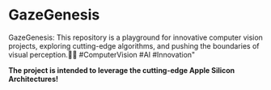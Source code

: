 # GazeGenesis
GazeGenesis: This repository is a playground for innovative computer vision projects, exploring cutting-edge algorithms, and pushing the boundaries of visual perception.🔭📸 #ComputerVision #AI #Innovation"

**The project is intended to leverage the cutting-edge Apple Silicon Architectures!**
